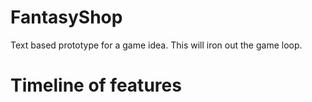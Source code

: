 # FantasyShop

Text based prototype for a game idea. This will iron out the game loop.

# Timeline of features